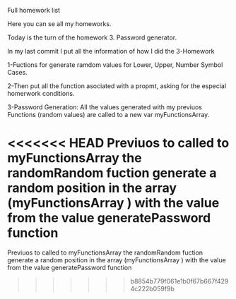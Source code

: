 Full homework list

Here you can se all my homeworks.

Today is the turn of the homework 3. Password generator.

In my last commit I put all the information of how I did the 3-Homework

1-Fuctions for generate ramdom values for Lower, Upper, Number Symbol Cases.

2-Then put all the function asociated with a propmt, asking for the especial homerwork conditions.

3-Password Generation: All the values generated with my previuos Functions (random values) are called to a new var myFunctionsArray.

<<<<<<< HEAD
Previuos to called to myFunctionsArray the randomRandom fuction generate a random position in the array (myFunctionsArray ) with the value from the value generatePassword function
=======
Previuos to called to myFunctionsArray the randomRandom fuction generate a random position in the array (myFunctionsArray ) with the value from the value generatePassword function
>>>>>>> b8854b779f061e1b0f67b667f4294c222b059f9b

